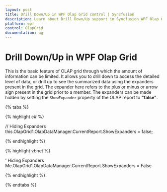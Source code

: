 ```yaml
---
layout: post
title: Drill Down/Up in WPF Olap Grid control | Syncfusion
description: Learn about Drill Down/Up support in Syncfusion WPF Olap Grid control and more.
platform: wpf
control: OlapGrid
documentation: ug
---
```


# Drill Down/Up in WPF Olap Grid

This is the basic feature of OLAP grid through which the amount of information can be limited. It allows you to drill down to access the detailed level of data, or drill up to see the summarized data using the expanders present in the grid. The expander here refers to the plus or minus or arrow sign present in the grid prior to a member. The expanders can be made hidden by setting the `ShowExpander` property of the OLAP report to **"false"**.

{% tabs %}
  
{% highlight c# %}

// Hiding Expanders
this.OlapGrid1.OlapDataManager.CurrentReport.ShowExpanders = false;

{% endhighlight %}

{% highlight vbnet %}

' Hiding Expanders
Me.OlapGrid1.OlapDataManager.CurrentReport.ShowExpanders = False

{% endhighlight %}

{% endtabs %}




